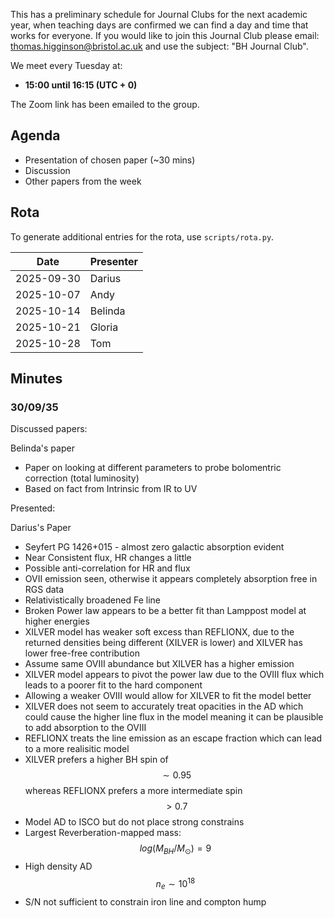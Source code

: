 This has a preliminary schedule for Journal Clubs for the next academic year, when teaching days are confirmed we can find a day and time that works for everyone.
If you would like to join this Journal Club please email: thomas.higginson@bristol.ac.uk and use the subject: "BH Journal Club".

We meet every Tuesday at:

- **15:00 until 16:15 (UTC + 0)**

The Zoom link has been emailed to the group.

## Agenda

- Presentation of chosen paper (~30 mins)
- Discussion
- Other papers from the week

## Rota

To generate additional entries for the rota, use `scripts/rota.py`.

| Date       | Presenter   |
|------------|-------------|
| 2025-09-30 | Darius      |
| 2025-10-07 | Andy        |
| 2025-10-14 | Belinda     |
| 2025-10-21 | Gloria      |
| 2025-10-28 | Tom         |


## Minutes

### 30/09/35

Discussed papers:

Belinda's paper
- Paper on looking at different parameters to probe bolomentric correction (total luminosity)
- Based on fact from Intrinsic from IR to UV

Presented:

Darius's Paper
- Seyfert PG 1426+015 - almost zero galactic absorption evident
- Near Consistent flux, HR changes a little
- Possible anti-correlation for HR and flux
- OVII emission seen, otherwise it appears completely absorption free in RGS data
- Relativistically broadened Fe line
- Broken Power law appears to be a better fit than Lamppost model at higher energies
- XILVER model has weaker soft excess than REFLIONX, due to the returned densities being different (XILVER is lower) and XILVER has lower free-free contribution
- Assume same OVIII abundance but XILVER has a higher emission
- XILVER model appears to pivot the power law due to the OVIII flux which leads to a poorer fit to the hard component
- Allowing a weaker OVIII would allow for XILVER to fit the model better
- XILVER does not seem to accurately treat opacities in the AD which could cause the higher line flux in the model meaning it can be plausible to add absorption to the OVIII
- REFLIONX treats the line emission as an escape fraction which can lead to a more realisitic model
- XILVER prefers a higher BH spin of $$\sim 0.95$$ whereas REFLIONX prefers a more intermediate spin $$>0.7$$
- Model AD to ISCO but do not place strong constrains
- Largest Reverberation-mapped mass: $$log(M_{BH}/M_\odot) = 9$$
- High density AD $$n_e\sim10^{18}$$
- S/N not sufficient to constrain iron line and compton hump
